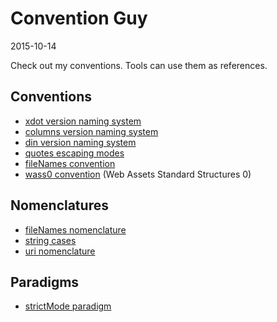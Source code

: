 Convention Guy
====================
2015-10-14



Check out my conventions.
Tools can use them as references.



Conventions
--------------

- [xdot version naming system](https://github.com/lingtalfi/ConventionGuy/blob/master/convention/convention.xdot.vns/convention.xdot.vns.1.0.0.eng.md)
- [columns version naming system](https://github.com/lingtalfi/ConventionGuy/blob/master/convention/convention.columns.vns/convention.columns.vns.1.0.0.eng.md)
- [din version naming system](https://github.com/lingtalfi/ConventionGuy/blob/master/convention/convention.din.vns/convention.din.vns.1.0.0.eng.md)
- [quotes escaping modes](https://github.com/lingtalfi/ConventionGuy/blob/master/convention.quotesEscapingModes.eng.md)
- [fileNames convention](https://github.com/lingtalfi/ConventionGuy/blob/master/convention.fileNames.eng.md)
- [wass0 convention](https://github.com/lingtalfi/ConventionGuy/blob/master/convention/wass0/convention.wass0.eng.md) (Web Assets Standard Structures 0)


Nomenclatures
------------------

- [fileNames nomenclature](https://github.com/lingtalfi/ConventionGuy/blob/master/nomenclature.fileName.eng.md)
- [string cases](https://github.com/lingtalfi/ConventionGuy/blob/master/nomenclature.stringCases.eng.md)
- [uri nomenclature](https://github.com/lingtalfi/ConventionGuy/blob/master/nomenclature/nomenclature.uri.eng.md)


Paradigms
-------------

- [strictMode paradigm](https://github.com/lingtalfi/ConventionGuy/blob/master/paradigm/paradigm.strictMode.eng.md)
